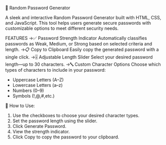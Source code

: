 🔐 Random Password Generator

A sleek and interactive Random Password Generator built with HTML, CSS, and JavaScript. This tool helps users generate secure passwords with customizable options to meet different security needs.

FEATURES
->✅ Password Strength Indicator
Automatically classifies passwords as Weak, Medium, or Strong based on selected criteria and length.
->📋 Copy to Clipboard
Easily copy the generated password with a single click.
->🎚 Adjustable Length Slider
Select your desired password length—up to 30 characters.
->🔤 Custom Character Options
Choose which types of characters to include in your password:
- Uppercase Letters (A–Z)
- Lowercase Letters (a–z)
- Numbers (0–9)
- Symbols (!,@,#,etc.)

🚀 How to Use:
1. Use the checkboxes to choose your desired character types.
2. Set the password length using the slider.
3. Click Generate Password.
4. View the strength indicator.
5. Click Copy to copy the password to your clipboard.
